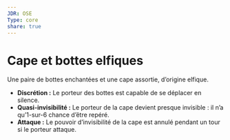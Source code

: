 ```yaml
---
JDR: OSE
Type: core
share: true
---
```

# Cape et bottes elfiques

Une paire de bottes enchantées et une cape assortie, d’origine elfique.

- **Discrétion :** Le porteur des bottes est capable de se déplacer en silence.
- **Quasi-invisibilité :** Le porteur de la cape devient presque invisible : il n’a qu’1-sur-6 chance d’être repéré.
- **Attaque :** Le pouvoir d’invisibilité de la cape est annulé pendant un tour si le porteur attaque.